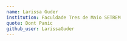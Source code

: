 ```yaml
---
name: Larissa Guder
institution: Faculdade Tres de Maio SETREM
quote: Dont Panic
github_user: LarissaGuder
---
```


